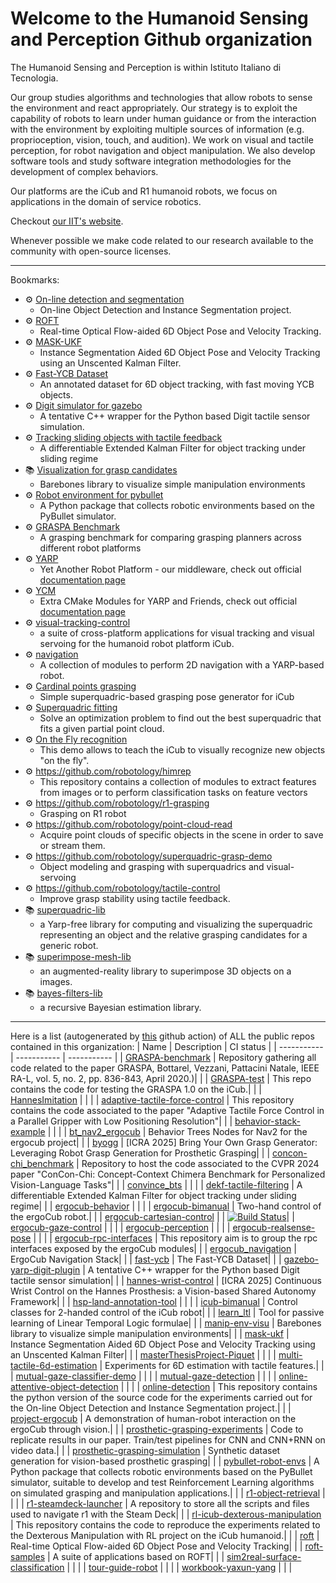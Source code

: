 # Welcome to the Humanoid Sensing and Perception Github organization

The Humanoid Sensing and Perception is within Istituto Italiano di Tecnologia.

Our group studies algorithms and technologies that allow robots to sense the environment 
and react appropriately. Our strategy is to exploit the capability of robots to learn under 
human guidance or from the interaction with the environment by exploiting multiple sources 
of information (e.g. proprioception, vision, touch, and audition). We work on visual and 
tactile perception, for robot navigation and object manipulation. 
We also develop software tools and study software integration methodologies for
the development of complex behaviors.

Our platforms are the iCub and R1 humanoid robots, we focus on applications in the domain of
service robotics. 

Checkout [our IIT's website](https://www.iit.it/it/web/humanoid-sensing-and-perception).

Whenever possible we make code related to our research available to the community with open-source licenses. 

---
Bookmarks:

 - ⚙️ [On-line detection and segmentation](https://github.com/hsp-iit/online-detection)
   - On-line Object Detection and Instance Segmentation project.
 - ⚙️ [ROFT](https://github.com/hsp-iit/roft)
   - Real-time Optical Flow-aided 6D Object Pose and Velocity Tracking.
 - ⚙️ [MASK-UKF](https://github.com/hsp-iit/mask-ukf)
   - Instance Segmentation Aided 6D Object Pose and Velocity Tracking using an Unscented Kalman Filter.
 - ⚙️ [Fast-YCB Dataset](https://github.com/hsp-iit/fast-ycb)
   - An annotated dataset for 6D object tracking, with fast moving YCB objects. 
 - ⚙️ [Digit simulator for gazebo](https://github.com/hsp-iit/gazebo-yarp-digit-plugin)
   - A tentative C++ wrapper for the Python based Digit tactile sensor simulation.
 - ⚙️ [Tracking sliding objects with tactile feedback](https://github.com/hsp-iit/dekf-tactile-filtering)
   - A differentiable Extended Kalman Filter for object tracking under sliding regime
 - 📚 [Visualization for grasp candidates](https://github.com/hsp-iit/manip-env-visu)
   - Barebones library to visualize simple manipulation environments
 - ⚙️ [Robot environment for pybullet ](https://github.com/hsp-iit/pybullet-robot-envs)
   - A Python package that collects robotic environments based on the PyBullet simulator.
 - ⚙️ [GRASPA Benchmark](https://github.com/hsp-iit/GRASPA-benchmark)
   - A grasping benchmark for comparing grasping planners across different robot platforms
 - ⚙️ [YARP](https://github.com/robotology/yarp)
   - Yet Another Robot Platform - our middleware, check out official [documentation page](https://yarp.it)
 - ⚙️ [YCM](https://github.com/robotology/ycm)
   - Extra CMake Modules for YARP and Friends, check out official [documentation page](http://robotology.github.io/ycm/gh-pages/git-master/index.html)
 - ⚙️  [visual-tracking-control](https://github.com/robotology/visual-tracking-control)
   - a suite of cross-platform applications for visual tracking and visual servoing for the humanoid robot platform iCub.
 - ⚙️  [navigation](https://github.com/robotology/navigation)
   - A collection of modules to perform 2D navigation with a YARP-based robot.
 - ⚙️ [Cardinal points grasping](https://github.com/robotology/cardinal-points-grasp)
   - Simple superquadric-based grasping pose generator for iCub
 - ⚙️ [Superquadric fitting](https://github.com/robotology/find-superquadric)
   - Solve an optimization problem to find out the best superquadric that fits a given partial point cloud.
 - ⚙️ [On the Fly recognition](https://github.com/robotology/onthefly-recognition)
    - This demo allows to teach the iCub to visually recognize new objects "on the fly".
 - ⚙️ https://github.com/robotology/himrep
    - This repository contains a collection of modules to extract features from images or to perform classification tasks on feature vectors
 - ⚙️ https://github.com/robotology/r1-grasping
    - Grasping on R1 robot
 - ⚙️ https://github.com/robotology/point-cloud-read
    - Acquire point clouds of specific objects in the scene in order to save or stream them.
 - ⚙️ https://github.com/robotology/superquadric-grasp-demo
    - Object modeling and grasping with superquadrics and visual-servoing
 - ⚙️ https://github.com/robotology/tactile-control
    - Improve grasp stability using tactile feedback.
 - 📚 [superquadric-lib](https://github.com/robotology/superquadric-lib)
   - a Yarp-free library for computing and visualizing the superquadric representing an object and the relative grasping candidates for a generic robot.
 - 📚 [superimpose-mesh-lib](https://github.com/robotology/superimpose-mesh-lib)
   - an augmented-reality library to superimpose 3D objects on a images.
 - 📚 [bayes-filters-lib](https://github.com/robotology/bayes-filters-lib)
   - a recursive Bayesian estimation library.

---
Here is a list (autogenerated by [this](https://github.com/hsp-iit/.github/blob/main/.github/workflows/index-update.yml) github action) of ALL the public repos contained in this organization:
| Name | Description |  CI status |
| ----------- | ----------- | ----------- |
| [GRASPA-benchmark](https://github.com/hsp-iit/GRASPA-benchmark) | Repository gathering all code related to the paper GRASPA, Bottarel, Vezzani, Pattacini Natale, IEEE RA-L, vol. 5, no. 2, pp. 836-843, April 2020.)| |
| [GRASPA-test](https://github.com/hsp-iit/GRASPA-test) | This repo contains the code for testing the GRASPA 1.0 on the iCub.| |
| [HannesImitation](https://github.com/hsp-iit/HannesImitation) | | |
| [adaptive-tactile-force-control](https://github.com/hsp-iit/adaptive-tactile-force-control) | This repository contains the code associated to the paper "Adaptive Tactile Force Control in a Parallel Gripper with Low Positioning Resolution"| |
| [behavior-stack-example](https://github.com/hsp-iit/behavior-stack-example) | | |
| [bt_nav2_ergocub](https://github.com/hsp-iit/bt_nav2_ergocub) | Behavior Trees Nodes for Nav2 for the ergocub project| |
| [byogg](https://github.com/hsp-iit/byogg) | [ICRA 2025] Bring Your Own Grasp Generator: Leveraging Robot Grasp Generation for Prosthetic Grasping| |
| [concon-chi_benchmark](https://github.com/hsp-iit/concon-chi_benchmark) | Repository to host the code associated to the CVPR 2024 paper "ConCon-Chi: Concept-Context Chimera Benchmark for Personalized Vision-Language Tasks"| |
| [convince_bts](https://github.com/hsp-iit/convince_bts) | | |
| [dekf-tactile-filtering](https://github.com/hsp-iit/dekf-tactile-filtering) | A differentiable Extended Kalman Filter for object tracking under sliding regime| |
| [ergocub-behavior](https://github.com/hsp-iit/ergocub-behavior) | | |
| [ergocub-bimanual](https://github.com/hsp-iit/ergocub-bimanual) | Two-hand control of the ergoCub robot.| |
| [ergocub-cartesian-control](https://github.com/hsp-iit/ergocub-cartesian-control) | | [![Build Status](https://github.com/hsp-iit/ergocub-cartesian-control/workflows/CI%20Workflow/badge.svg)](https://github.com/hsp-iit/ergocub-cartesian-control/actions?query=workflow%3A%22CI+Workflow%22)|
| [ergocub-gaze-control](https://github.com/hsp-iit/ergocub-gaze-control) | | |
| [ergocub-perception](https://github.com/hsp-iit/ergocub-perception) | | |
| [ergocub-realsense-pose](https://github.com/hsp-iit/ergocub-realsense-pose) | | |
| [ergocub-rpc-interfaces](https://github.com/hsp-iit/ergocub-rpc-interfaces) | This repository aim is to group the rpc interfaces exposed by the ergoCub modules| |
| [ergocub_navigation](https://github.com/hsp-iit/ergocub_navigation) | ErgoCub Navigation Stack| |
| [fast-ycb](https://github.com/hsp-iit/fast-ycb) | The Fast-YCB Dataset| |
| [gazebo-yarp-digit-plugin](https://github.com/hsp-iit/gazebo-yarp-digit-plugin) | A tentative C++ wrapper for the Python based Digit tactile sensor simulation| |
| [hannes-wrist-control](https://github.com/hsp-iit/hannes-wrist-control) | [ICRA 2025] Continuous Wrist Control on the Hannes Prosthesis: a Vision-based Shared Autonomy Framework| |
| [hsp-land-annotation-tool](https://github.com/hsp-iit/hsp-land-annotation-tool) | | |
| [icub-bimanual](https://github.com/hsp-iit/icub-bimanual) | Control classes for 2-handed control of the iCub robot| |
| [learn_ltl](https://github.com/hsp-iit/learn_ltl) | Tool for passive learning of Linear Temporal Logic formulae| |
| [manip-env-visu](https://github.com/hsp-iit/manip-env-visu) | Barebones library to visualize simple manipulation environments| |
| [mask-ukf](https://github.com/hsp-iit/mask-ukf) | Instance Segmentation Aided 6D Object Pose and Velocity Tracking using an Unscented Kalman Filter| |
| [masterThesisProject-Piquet](https://github.com/hsp-iit/masterThesisProject-Piquet) | | |
| [multi-tactile-6d-estimation](https://github.com/hsp-iit/multi-tactile-6d-estimation) | Experiments for 6D estimation with tactile features.| |
| [mutual-gaze-classifier-demo](https://github.com/hsp-iit/mutual-gaze-classifier-demo) | | |
| [mutual-gaze-detection](https://github.com/hsp-iit/mutual-gaze-detection) | | |
| [online-attentive-object-detection](https://github.com/hsp-iit/online-attentive-object-detection) | | |
| [online-detection](https://github.com/hsp-iit/online-detection) | This repository contains the python version of the source code for the experiments carried out for the On-line Object Detection and Instance Segmentation project.| |
| [project-ergocub](https://github.com/hsp-iit/project-ergocub) | A demonstration of human-robot interaction on the ergoCub through vision.| |
| [prosthetic-grasping-experiments](https://github.com/hsp-iit/prosthetic-grasping-experiments) | Code to replicate results in our paper. Train/test pipelines for CNN and CNN+RNN on video data.| |
| [prosthetic-grasping-simulation](https://github.com/hsp-iit/prosthetic-grasping-simulation) | Synthetic dataset generation for vision-based prosthetic grasping| |
| [pybullet-robot-envs](https://github.com/hsp-iit/pybullet-robot-envs) | A Python package that collects robotic environments based on the PyBullet simulator, suitable to develop and test Reinforcement Learning algorithms on simulated grasping and manipulation applications.| |
| [r1-object-retrieval](https://github.com/hsp-iit/r1-object-retrieval) | | |
| [r1-steamdeck-launcher](https://github.com/hsp-iit/r1-steamdeck-launcher) | A repository to store all the scripts and files used to navigate r1 with the Steam Deck| |
| [rl-icub-dexterous-manipulation](https://github.com/hsp-iit/rl-icub-dexterous-manipulation) | This repository contains the code to reproduce the experiments related to the Dexterous Manipulation with RL project on the iCub humanoid.| |
| [roft](https://github.com/hsp-iit/roft) | Real-time Optical Flow-aided 6D Object Pose and Velocity Tracking| |
| [roft-samples](https://github.com/hsp-iit/roft-samples) | A suite of applications based on ROFT| |
| [sim2real-surface-classification](https://github.com/hsp-iit/sim2real-surface-classification) | | |
| [tour-guide-robot](https://github.com/hsp-iit/tour-guide-robot) | | |
| [workbook-yaxun-yang](https://github.com/hsp-iit/workbook-yaxun-yang) | | |
